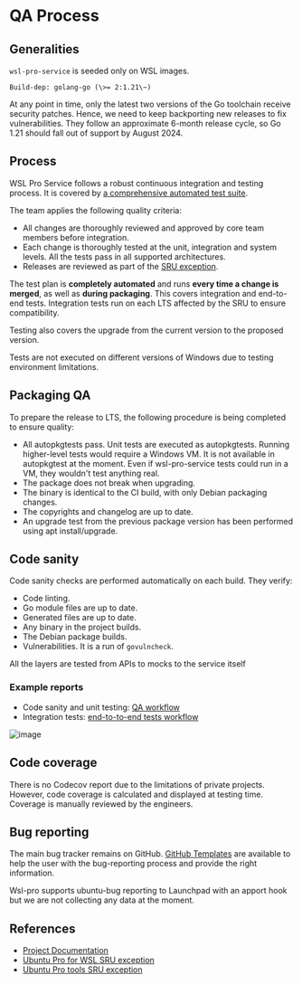 # QA Process

## Generalities

`wsl-pro-service` is seeded only on WSL images.
```
Build-dep: golang-go (\>= 2:1.21\~)
```
At any point in time, only the latest two versions of the Go toolchain receive security patches. Hence, we need to keep backporting new releases to fix vulnerabilities. They follow an approximate 6-month release cycle, so Go 1.21 should fall out of support by August 2024.

## Process

WSL Pro Service follows a robust continuous integration and testing process. It is covered by [a comprehensive automated test suite](https://github.com/canonical/ubuntu-pro-for-windows/actions/workflows/qa.yaml).

The team applies the following quality criteria:

- All changes are thoroughly reviewed and approved by core team members before integration.
- Each change is thoroughly tested at the unit, integration and system levels. All the tests pass in all supported architectures.
- Releases are reviewed as part of the [SRU exception](https://wiki.ubuntu.com/UbuntuProForWSLUpdates).


The test plan is **completely automated** and runs **every time a change is merged**, as well as **during packaging**. This covers integration and end-to-end tests. Integration tests run on each LTS affected by the SRU to ensure compatibility. 

Testing also covers the upgrade from the current version to the proposed version.

Tests are not executed on different versions of Windows due to testing environment limitations.

## Packaging QA

To prepare the release to LTS, the following procedure is being completed to ensure quality:

-   All autopkgtests pass. Unit tests are executed as autopkgtests. Running higher-level tests would require a Windows VM. It is not available in autopkgtest at the moment. Even if wsl-pro-service tests could run in a VM, they wouldn't test anything real.
-   The package does not break when upgrading.
-   The binary is identical to the CI build, with only Debian packaging changes.
-   The copyrights and changelog are up to date.
-   An upgrade test from the previous package version has been performed using apt install/upgrade.

## Code sanity

Code sanity checks are performed automatically on each build. They verify:

-   Code linting.
-   Go module files are up to date.
-   Generated files are up to date.
-   Any binary in the project builds.
-   The Debian package builds.
-   Vulnerabilities. It is a run of `govulncheck`.

All the layers are tested from APIs to mocks to the service itself

### Example reports


- Code sanity and unit testing: [QA workflow](https://github.com/canonical/ubuntu-pro-for-windows/actions/workflows/qa.yaml?query=branch%3Amain)
- Integration tests: [end-to-to-end tests workflow](https://github.com/canonical/ubuntu-pro-for-windows/actions/workflows/qa-azure.yaml?query=branch%3Amain)

<!-- This link is broken because the repo is private -->
![image](https://github.com/canonical/ubuntu-pro-for-windows/assets/1928546/649084df-1889-471a-a211-df3ae890a8fd)

## Code coverage

There is no Codecov report due to the limitations of private projects.
However, code coverage is calculated and displayed at testing time.
Coverage is manually reviewed by the engineers.

## Bug reporting

The main bug tracker remains on GitHub. [GitHub Templates](https://github.com/canonical/ubuntu-pro-for-windows/issues/new/choose)
are available to help the user with the bug-reporting process and provide the right information.

Wsl-pro supports ubuntu-bug reporting to Launchpad with an apport hook but we are not collecting any data at the moment.

## References

-  [Project Documentation](https://canonical-ubuntu-pro-for-windows.readthedocs-hosted.com/en/latest/)
-  [Ubuntu Pro for WSL SRU exception](https://wiki.ubuntu.com/UbuntuProForWSLUpdates)
-  [Ubuntu Pro tools SRU exception](https://wiki.ubuntu.com/UbuntuAdvantageToolsUpdates)
